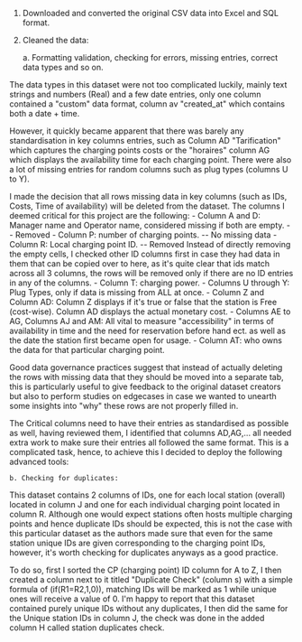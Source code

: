 1. Downloaded and converted the original CSV data into Excel and SQL format.
2. Cleaned the data:

	a. Formatting validation, checking for errors, missing entries, correct data types and so on.

The data types in this dataset were not too complicated luckily, mainly text strings and numbers (Real) and a few date entries, only one column contained a "custom" data format, column av "created_at" which contains both a date + time.

However, it quickly became apparent that there was barely any standardisation in key columns entries, such as Column AD "Tarification" which captures the charging points costs or the "horaires" column AG which displays the availability time for each charging point. There were also a lot of missing entries for random columns such as plug types (columns U to Y).

I made the decision that all rows missing data in key columns (such as IDs, Costs, Time of availability) will be deleted from the dataset. The columns I deemed critical for this project are the following:
	- Column A and D: Manager name and Operator name, considered missing if both are empty. -- Removed
	- Column P: number of charging points. -- No missing data
	- Column R: Local charging point ID. -- Removed
     Instead of directly removing the empty cells, I checked other ID columns first in case they had data in them that can be copied over to here, as it's quite clear that ids match across all 3 columns, the rows will be removed only if there are no ID entries in any of the columns. 
	- Column T: charging power.
	- Columns U through Y: Plug Types, only if data is missing from ALL at once.
	- Column Z and Column AD: Column Z displays if it's true or false that the station is Free (cost-wise). Column AD displays the actual monetary cost.
	- Columns AE to AG, Columns AJ and AM: All vital to measure "accessibility" in terms of availability in time and the need for reservation before hand ect. as well as the date the station first became open for usage.
	- Column AT: who owns the data for that particular charging point.


Good data governance practices suggest that instead of actually deleting the rows with missing data that they should be moved into a separate tab, this is particularly useful to give feedback to the original dataset creators but also to perform studies on edgecases in case we wanted to unearth some insights into "why" these rows are not properly filled in.

The Critical columns need to have their entries as standardised as possible as well, having reviewed them, I identified that columns AD,AG,... all needed extra work to make sure their entries all followed the same format. This is a complicated task, hence, to achieve this I decided to deploy the following advanced tools: 


	b. Checking for duplicates: 

This dataset contains 2 columns of IDs, one for each local station (overall) located in column J and one for each individual charging point located in column R. Although one would expect stations often hosts multiple charging points and hence duplicate IDs should be expected, this is not the case with this particular dataset as the authors made sure that even for the same station unique IDs are given corresponding to the charging point IDs, however, it's worth checking for duplicates anyways as a good practice. 

To do so, first I sorted the CP (charging point) ID column for A to Z, I then created a column next to it titled "Duplicate Check" (column s) with a simple formula of (if(R1=R2,1,0)), matching IDs will be marked as 1 while unique ones will receive a value of 0. I'm happy to report that this dataset contained purely unique IDs without any duplicates, I then did the same for the Unique station IDs in column J, the check was done in the added column H called station duplicates check.